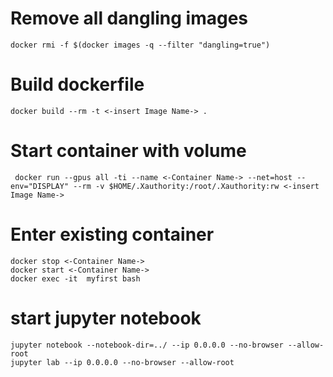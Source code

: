 # Remove all dangling images

    docker rmi -f $(docker images -q --filter "dangling=true")

# Build dockerfile
    
    docker build --rm -t <-insert Image Name-> . 
    
# Start container with volume
    
     docker run --gpus all -ti --name <-Container Name-> --net=host --env="DISPLAY" --rm -v $HOME/.Xauthority:/root/.Xauthority:rw <-insert Image Name-> 
    
# Enter existing container
    
    docker stop <-Container Name->
    docker start <-Container Name->
    docker exec -it  myfirst bash

# start jupyter notebook
    
    jupyter notebook --notebook-dir=../ --ip 0.0.0.0 --no-browser --allow-root
    jupyter lab --ip 0.0.0.0 --no-browser --allow-root